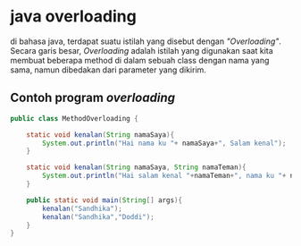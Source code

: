 # java overloading

di bahasa java, terdapat suatu istilah yang disebut dengan _"Overloading"_. Secara garis besar, _Overloading_ adalah istilah yang digunakan saat kita membuat beberapa method di dalam sebuah class dengan nama yang sama, namun dibedakan dari parameter yang dikirim.

## Contoh program _overloading_
```java
public class MethodOverloading {

    static void kenalan(String namaSaya){
        System.out.println("Hai nama ku "+ namaSaya+", Salam kenal");
    }

    static void kenalan(String namaSaya, String namaTeman){
        System.out.println("Hai salam kenal "+namaTeman+", nama ku "+ namaSaya);
    }

    public static void main(String[] args){
        kenalan("Sandhika");
        kenalan("Sandhika","Doddi");
    }
}
```